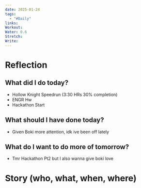```yaml
---
date: 2025-01-24
tags:
  - "#Daily"
links: 
Workout: 
Water: 0.6
Stretch: 
Write:
---
```

# Reflection
## What did I do today?
- Hollow Knight Speedrun (3:30 HRs 30% completion)
- ENGR Hw
- Hackathon Start
## What should I have done today?
- Given Boki more attention, idk ive been off lately
## What do I want to do more of tomorrow?
- Tmr Hackathon Pt2 but I also wanna give boki love
# Story (who, what, when, where)


